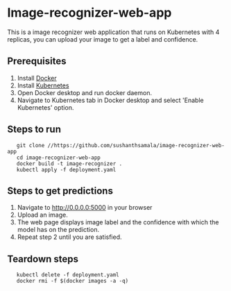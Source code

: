 # Image-recognizer-web-app
This is a image recognizer web application that runs on Kubernetes with 4 replicas, you can upload your image to get a label and confidence.
## Prerequisites
1. Install [Docker](https://docs.docker.com/get-docker/)
2. Install [Kubernetes](https://kubernetes.io/docs/tasks/tools/install-kubectl/)
3. Open Docker desktop and run docker daemon.
4. Navigate to Kubernetes tab in Docker desktop and select 'Enable Kubernetes' option. 
## Steps to run
 ```
    git clone //https://github.com/sushanthsamala/image-recognizer-web-app
    cd image-recognizer-web-app
    docker build -t image-recognizer .
    kubectl apply -f deployment.yaml
 ```
## Steps to get predictions
1. Navigate to http://0.0.0.0:5000 in your browser
2. Upload an image.
3. The web page displays image label and the confidence with which the model has on the prediction.
4. Repeat step 2 until you are satisfied.
## Teardown steps
```
   kubectl delete -f deployment.yaml
   docker rmi -f $(docker images -a -q)
```
